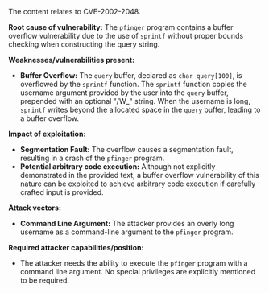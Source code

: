 The content relates to CVE-2002-2048.

**Root cause of vulnerability:**
The `pfinger` program contains a buffer overflow vulnerability due to the use of `sprintf` without proper bounds checking when constructing the query string.

**Weaknesses/vulnerabilities present:**
- **Buffer Overflow:** The `query` buffer, declared as `char query[100]`, is overflowed by the `sprintf` function. The `sprintf` function copies the username argument provided by the user into the `query` buffer, prepended with an optional "/W_" string. When the username is long, `sprintf` writes beyond the allocated space in the `query` buffer, leading to a buffer overflow.

**Impact of exploitation:**
- **Segmentation Fault:** The overflow causes a segmentation fault, resulting in a crash of the `pfinger` program.
- **Potential arbitrary code execution:** Although not explicitly demonstrated in the provided text, a buffer overflow vulnerability of this nature can be exploited to achieve arbitrary code execution if carefully crafted input is provided.

**Attack vectors:**
- **Command Line Argument:** The attacker provides an overly long username as a command-line argument to the `pfinger` program.

**Required attacker capabilities/position:**
- The attacker needs the ability to execute the `pfinger` program with a command line argument. No special privileges are explicitly mentioned to be required.